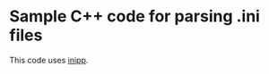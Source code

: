 # Sample C++ code for parsing .ini files

This code uses [inipp](https://github.com/mcmtroffaes/inipp).

